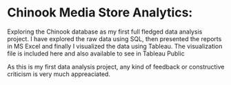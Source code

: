 # Chinook Media Store Analytics:

Exploring the Chinook database as my first full fledged data analysis project. I have explored the raw data using SQL, then presented the reports in MS Excel and finally I visualized the data using Tableau. The visualization file is included here and also available to see in Tableau Public

As this is my first data analysis project, any kind of feedback or constructive criticism is very much appreaciated.



